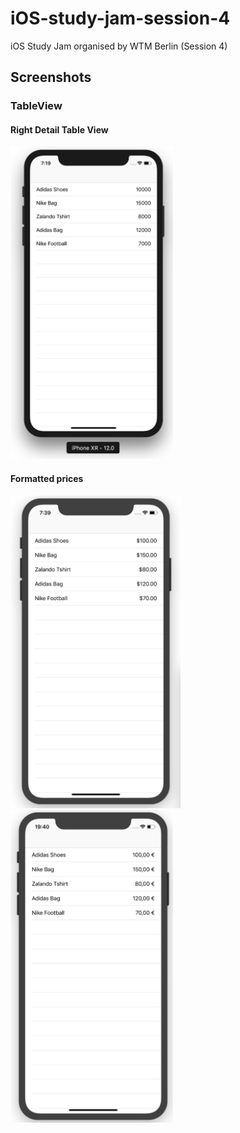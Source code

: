 # iOS-study-jam-session-4
iOS Study Jam organised by WTM Berlin (Session 4)

## Screenshots

### TableView

#### Right Detail Table View
<img src="https://github.com/rohan20/iOS-study-jam-session-4/blob/master/basic_table_view.png" height="500">

#### Formatted prices

<img src="https://github.com/rohan20/iOS-study-jam-session-4/blob/master/formatted_currency_dollar.png" height="500"> <img src="https://github.com/rohan20/iOS-study-jam-session-4/blob/master/formatted_currency_euro.png" height="500">
